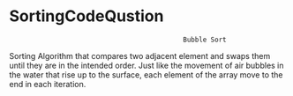 # SortingCodeQustion

                                                Bubble Sort
Sorting Algorithm that compares two adjacent element and swaps them until they are in the intended order.
Just like the movement of air bubbles in the water that rise up to the surface, each element of the array move to the end in each iteration.